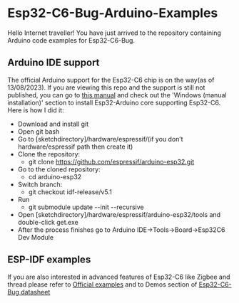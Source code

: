 # Esp32-C6-Bug-Arduino-Examples
Hello Internet traveller!
You have just arrived to the repository containing Arduino code examples for Esp32-C6-Bug.
## Arduino IDE support
The official Arduino support for the Esp32-C6 chip is on the way(as of 13/08/2023). If you are viewing this repo and the support is still not published, you can go to [this manual](https://docs.espressif.com/projects/arduino-esp32/en/latest/installing.html) and check out the 'Windows (manual installation)' section to install Esp32-Arduino core supporting Esp32-C6. Here is how I did it:
- Download and install git
- Open git bash
- Go to [sketchdirectory]/hardware/espressif/(if you don’t hardware/espressif path then create it)
- Clone the repository:
  - git clone https://github.com/espressif/arduino-esp32.git
- Go to the cloned repository:
  - cd arduino-esp32
- Switch branch:
  - git checkout idf-release/v5.1
- Run 
  - git submodule update --init --recursive
- Open [sketchdirectory]/hardware/espressif/arduino-esp32/tools and double-click get.exe
- After the process finishes go to Arduino IDE->Tools->Board->Esp32C6 Dev Module
## ESP-IDF examples
If you are also interested in advanced features of Esp32-C6 like Zigbee and thread please refer to [Official examples](https://github.com/espressif/esp-idf/tree/release/v5.1/examples) and to Demos section of [Esp32-C6-Bug datasheet](https://github.com/allexoK/Esp32-C6-Bug-Docs/blob/main/esp32c6bugdatasheet.pdf) 
